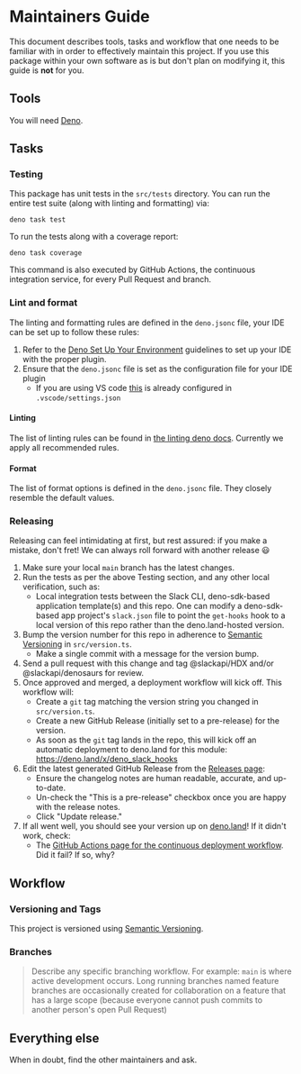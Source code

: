 # Maintainers Guide

This document describes tools, tasks and workflow that one needs to be familiar with in order to effectively maintain
this project. If you use this package within your own software as is but don't plan on modifying it, this guide is
**not** for you.

## Tools

You will need [Deno](https://deno.land).

## Tasks

### Testing

This package has unit tests in the `src/tests` directory. You can run the entire test suite (along with linting and formatting) via:

    deno task test

To run the tests along with a coverage report:

    deno task coverage

This command is also executed by GitHub Actions, the continuous integration service, for every Pull Request and branch.

### Lint and format

The linting and formatting rules are defined in the `deno.jsonc` file, your IDE can be set up to follow these rules:

1. Refer to the [Deno Set Up Your Environment](https://deno.land/manual/getting_started/setup_your_environment) guidelines to set up your IDE with the proper plugin.
2. Ensure that the `deno.jsonc` file is set as the configuration file for your IDE plugin
   * If you are using VS code [this](https://deno.land/manual/references/vscode_deno#using-a-configuration-file) is already configured in `.vscode/settings.json`

#### Linting

The list of linting rules can be found in [the linting deno docs](https://lint.deno.land/).
Currently we apply all recommended rules.

#### Format

The list of format options is defined in the `deno.jsonc` file. They closely resemble the default values.

### Releasing

Releasing can feel intimidating at first, but rest assured: if you make a mistake, don't fret! We can always roll forward with another release 😃

1. Make sure your local `main` branch has the latest changes.
2. Run the tests as per the above Testing section, and any other local verification, such as:
   * Local integration tests between the Slack CLI, deno-sdk-based application template(s) and this repo. One can modify a deno-sdk-based app project's `slack.json` file to point the `get-hooks` hook to a local version of this repo rather than the deno.land-hosted version.
3. Bump the version number for this repo in adherence to [Semantic Versioning][semver] in `src/version.ts`.
   * Make a single commit with a message for the version bump.
4. Send a pull request with this change and tag @slackapi/HDX and/or @slackapi/denosaurs for review.
5. Once approved and merged, a deployment workflow will kick off. This workflow will:
   * Create a `git` tag matching the version string you changed in `src/version.ts`.
   * Create a new GitHub Release (initially set to a pre-release) for the version.
   * As soon as the `git` tag lands in the repo, this will kick off an automatic deployment to deno.land for this module: https://deno.land/x/deno_slack_hooks
6. Edit the latest generated GitHub Release from the [Releases page](https://github.com/slackapi/deno-slack-hooks/releases):
   * Ensure the changelog notes are human readable, accurate, and up-to-date.
   * Un-check the "This is a pre-release" checkbox once you are happy with the release notes.
   * Click "Update release."
7. If all went well, you should see your version up on [deno.land](https://deno.land/x/deno_slack_hooks)! If it didn't work, check:
    * The [GitHub Actions page for the continuous deployment workflow](https://github.com/slackapi/deno-slack-hooks/actions/workflows/deno-cd.yml). Did it fail? If so, why?

## Workflow

### Versioning and Tags

This project is versioned using [Semantic Versioning][semver].

### Branches

> Describe any specific branching workflow. For example:
> `main` is where active development occurs.
> Long running branches named feature branches are occasionally created for collaboration on a feature that has a large scope (because everyone cannot push commits to another person's open Pull Request)

<!--
### Issue Management

Labels are used to run issues through an organized workflow. Here are the basic definitions:

*  `bug`: A confirmed bug report. A bug is considered confirmed when reproduction steps have been
   documented and the issue has been reproduced.
*  `enhancement`: A feature request for something this package might not already do.
*  `docs`: An issue that is purely about documentation work.
*  `tests`: An issue that is purely about testing work.
*  `needs feedback`: An issue that may have claimed to be a bug but was not reproducible, or was otherwise missing some information.
*  `discussion`: An issue that is purely meant to hold a discussion. Typically the maintainers are looking for feedback in this issues.
*  `question`: An issue that is like a support request because the user's usage was not correct.
*  `semver:major|minor|patch`: Metadata about how resolving this issue would affect the version number.
*  `security`: An issue that has special consideration for security reasons.
*  `good first contribution`: An issue that has a well-defined relatively-small scope, with clear expectations. It helps when the testing approach is also known.
*  `duplicate`: An issue that is functionally the same as another issue. Apply this only if you've linked the other issue by number.


**Triage** is the process of taking new issues that aren't yet "seen" and marking them with a basic
level of information with labels. An issue should have **one** of the following labels applied:
`bug`, `enhancement`, `question`, `needs feedback`, `docs`, `tests`, or `discussion`.

Issues are closed when a resolution has been reached. If for any reason a closed issue seems
relevant once again, reopening is great and better than creating a duplicate issue.
-->

## Everything else

When in doubt, find the other maintainers and ask.

[semver]: http://semver.org/
